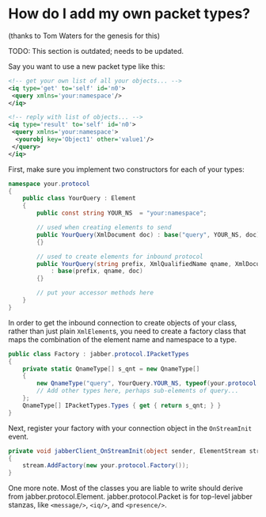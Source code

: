 How do I add my own packet types?
=================================

(thanks to Tom Waters for the genesis for this)

TODO: This section is outdated; needs to be updated.

Say you want to use a new packet type like this:

```xml
<!-- get your own list of all your objects... -->
<iq type='get' to='self' id='n0'>
 <query xmlns='your:namespace'/>
</iq>

<!-- reply with list of objects... -->
<iq type='result' to='self' id='n0'>
 <query xmlns='your:namespace'>
  <yourobj key='Object1' other='value1'/>
 </query>
</iq>
```

First, make sure you implement two constructors for each of your types:

```csharp
namespace your.protocol
{
    public class YourQuery : Element
    {
        public const string YOUR_NS  = "your:namespace";

        // used when creating elements to send
        public YourQuery(XmlDocument doc) : base("query", YOUR_NS, doc)  
        {}

        // used to create elements for inbound protocol
        public YourQuery(string prefix, XmlQualifiedName qname, XmlDocument doc)
            : base(prefix, qname, doc)
        {}

        // put your accessor methods here
    }
}
```

In order to get the inbound connection to create objects of your class, rather
than just plain `XmlElement`s, you need to create a factory class that maps the
combination of the element name and namespace to a type.

```csharp
public class Factory : jabber.protocol.IPacketTypes
{
    private static QnameType[] s_qnt = new QnameType[]
    {
        new QnameType("query", YourQuery.YOUR_NS, typeof(your.protocol.YourQuery))
        // Add other types here, perhaps sub-elements of query...
    };
    QnameType[] IPacketTypes.Types { get { return s_qnt; } }
}
```

Next, register your factory with your connection object in the
`OnStreamInit` event.

```csharp
private void jabberClient_OnStreamInit(object sender, ElementStream stream)
{
    stream.AddFactory(new your.protocol.Factory());
}
```

One more note. Most of the classes you are liable to write should derive from
jabber.protocol.Element. jabber.protocol.Packet is for top-level jabber stanzas,
like `<message/>`, `<iq/>`, and `<presence/>`.
